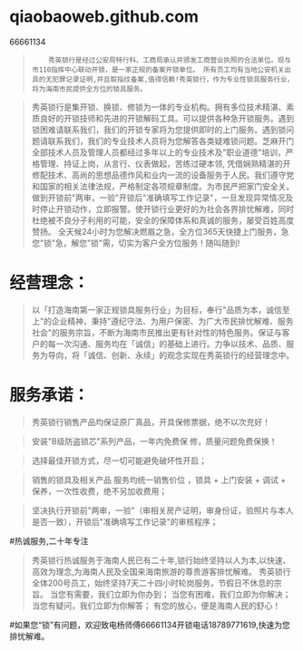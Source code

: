 qiaobaoweb.github.com
=====================

66661134


>         秀英锁行是经过公安局特行科、工商局承认并颁发工商营业执照的合法单位。现与市110指挥中心联动开锁，是一家正规的备案开锁单位。 所有员工均有当地公安机关出具的无犯罪记录证明,并且取指纹备案,值得信赖!秀英锁行，作为专业性锁具服务行业，将为海南市民提供全方位的锁具服务。

>秀英锁行是集开锁、换锁、修锁为一体的专业机构。拥有多位技术精湛、素质良好的开锁技师和先进的开锁解码工具。可以提供各种急开锁服务。遇到锁困难请联系我们，我们的开锁专家将为您提供即时的上门服务。遇到锁问题请联系我们，我们的专业技术人员将为您解答各类疑难锁问题。芝麻开门全部技术人员及管理人员都经过多年以上的专业技术及"职业道德"培训，严格管理、持证上岗，从言行、仪表做起，苦练过硬本领, 凭借娴熟精湛的开修配技术、高尚的思想品德作风和业内一流的设备服务于人民。我们遵守党和国家的相关法律法规，严格制定各项规章制度。为市民严把家门安全关。做到开锁前"两审，一验"开锁后"准确填写工作记录"，一旦发现异常情况及时停止开锁动作，立即报警。使开锁行业更好的为社会各界排忧解难，同时杜绝被不良分子利用的可能，安全的保障体系和真诚的服务，屡受百姓高度赞扬。
全天候24小时为您解决燃眉之急，全方位365天快捷上门服务，急您"锁"急，解您"锁"需，切实为客户全方位服务！随叫随到!
 
#    经营理念：
    
>    以「打造海南第一家正规锁具服务行业」为目标，奉行"品质为本，诚信至上"的企业精神，秉持"遵纪守法、为用户保密、为广大市民排忧解难、服务社会"的服务宗旨，不断为海南市民推出更有针对性的特色服务。保证与客户的每一次沟通、服务均在「诚信」的基础上进行。力争以技术、品质、服务为导向，将「诚信、创新、永续」的观念实现在秀英锁行的经营理念中。

 

#    服务承诺： 
>秀英锁行销售产品均保证原厂真品，开具保修票据，绝不以次充好！

>安装"B级防盗锁芯"系列产品，一年内免费保 修，质量问题免费保换！

>选择最佳开锁方式，尽一切可能避免破坏性开启；

>销售的锁具及相关产品 服务均统一销售价位 ，锁具 + 上门安装 + 调试 + 保养，一次性收费，绝不另加收费用；

>坚决执行开锁前"两审，一验"（审相关房产证明，审身份证，验照片与本人是否一致），开锁后"准确填写工作记录"的审核程序；


#热诚服务,二十年专注
>秀英锁行热诚服务于海南人民已有二十年,锁行始终坚持以人为本,以快速、高效为理念,为海南人民及全国来海南旅游的尊贵游客排忧解难。
>秀英锁行全体200号员工，始终坚持7天二十四小时轮岗服务，节假日不休息的宗旨。
>当您有需要，我们立即为你办到；
>当您有困难，我们立即为你解决；
>当您有疑问，我们立即为你解答；
>有您的放心，便是海南人民的舒心！

#如果您“锁”有问题，欢迎致电杨师傅66661134开锁电话18789771619,快速为您排忧解难。


 
